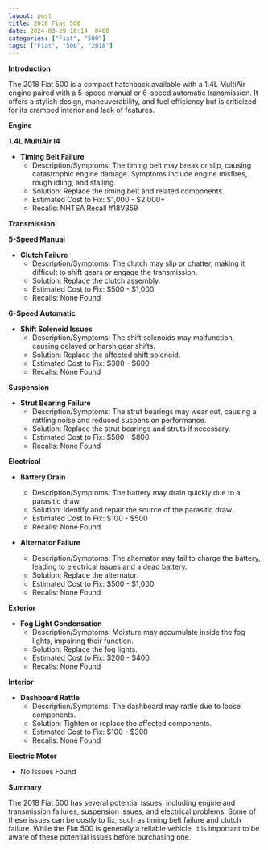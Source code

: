 ```yaml
---
layout: post
title: 2018 Fiat 500
date: 2024-03-29 10:14 -0400
categories: ["Fiat", "500"]
tags: ["Fiat", "500", "2018"]
---
```

**Introduction**

The 2018 Fiat 500 is a compact hatchback available with a 1.4L MultiAir engine paired with a 5-speed manual or 6-speed automatic transmission. It offers a stylish design, maneuverability, and fuel efficiency but is criticized for its cramped interior and lack of features.

**Engine**

**1.4L MultiAir I4**

* **Timing Belt Failure**
  * Description/Symptoms: The timing belt may break or slip, causing catastrophic engine damage. Symptoms include engine misfires, rough idling, and stalling.
  * Solution: Replace the timing belt and related components.
  * Estimated Cost to Fix: $1,000 - $2,000+
  * Recalls: NHTSA Recall #18V359

**Transmission**

**5-Speed Manual**

* **Clutch Failure**
  * Description/Symptoms: The clutch may slip or chatter, making it difficult to shift gears or engage the transmission.
  * Solution: Replace the clutch assembly.
  * Estimated Cost to Fix: $500 - $1,000
  * Recalls: None Found

**6-Speed Automatic**

* **Shift Solenoid Issues**
  * Description/Symptoms: The shift solenoids may malfunction, causing delayed or harsh gear shifts.
  * Solution: Replace the affected shift solenoid.
  * Estimated Cost to Fix: $300 - $600
  * Recalls: None Found

**Suspension**

* **Strut Bearing Failure**
  * Description/Symptoms: The strut bearings may wear out, causing a rattling noise and reduced suspension performance.
  * Solution: Replace the strut bearings and struts if necessary.
  * Estimated Cost to Fix: $500 - $800
  * Recalls: None Found

**Electrical**

* **Battery Drain**
  * Description/Symptoms: The battery may drain quickly due to a parasitic draw.
  * Solution: Identify and repair the source of the parasitic draw.
  * Estimated Cost to Fix: $100 - $500
  * Recalls: None Found

* **Alternator Failure**
  * Description/Symptoms: The alternator may fail to charge the battery, leading to electrical issues and a dead battery.
  * Solution: Replace the alternator.
  * Estimated Cost to Fix: $500 - $1,000
  * Recalls: None Found

**Exterior**

* **Fog Light Condensation**
  * Description/Symptoms: Moisture may accumulate inside the fog lights, impairing their function.
  * Solution: Replace the fog lights.
  * Estimated Cost to Fix: $200 - $400
  * Recalls: None Found

**Interior**

* **Dashboard Rattle**
  * Description/Symptoms: The dashboard may rattle due to loose components.
  * Solution: Tighten or replace the affected components.
  * Estimated Cost to Fix: $100 - $300
  * Recalls: None Found

**Electric Motor**

* No Issues Found

**Summary**

The 2018 Fiat 500 has several potential issues, including engine and transmission failures, suspension issues, and electrical problems. Some of these issues can be costly to fix, such as timing belt failure and clutch failure. While the Fiat 500 is generally a reliable vehicle, it is important to be aware of these potential issues before purchasing one.
